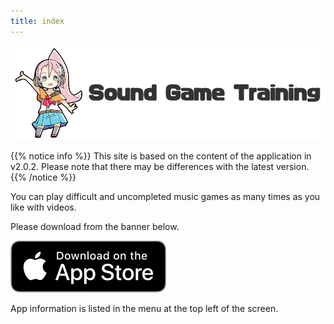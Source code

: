 ```yaml
---
title: index
---
```


![top banner](top_banner.en.png)

{{% notice info %}}
This site is based on the content of the application in v2.0.2. Please note that there may be differences with the latest version.
{{% /notice %}}

You can play difficult and uncompleted music games as many times as you like with videos.

Please download from the banner below.

[![App store link](img_appstore_banner.en.png#imgleft)](https://itunes.apple.com/us/app/id1088874473?mt=8)
<div class="clear clear_box"></div>

App information is listed in the menu at the top left of the screen.